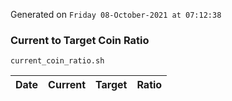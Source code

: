 Generated on `Friday 08-October-2021 at 07:12:38`

### Current to Target Coin Ratio
`current_coin_ratio.sh`

Date|Current|Target|Ratio
---|---|---|---
